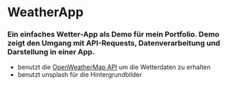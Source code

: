 # WeatherApp
### Ein einfaches Wetter-App als Demo für mein Portfolio. Demo zeigt den Umgang mit API-Requests, Datenverarbeitung und Darstellung in einer App.
- benutzt die [OpenWeatherMap API](https://openweathermap.org/api) um die Wetterdaten zu erhalten
- benutzt unsplash für die Hintergrundbilder